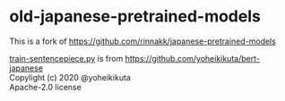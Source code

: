 
# old-japanese-pretrained-models 

This is a fork of https://github.com/rinnakk/japanese-pretrained-models

[train-sentencepiece.py](./src/old_japanese/train_sentencepiece.py) is from https://github.com/yoheikikuta/bert-japanese  
Copylight (c) 2020 @yoheikikuta  
Apache-2.0 license